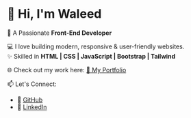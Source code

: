 
# 👋 Hi, I'm **Waleed**  
🚀 A Passionate **Front-End Developer**  

💻 I love building modern, responsive & user-friendly websites.  
✨ Skilled in **HTML | CSS | JavaScript | Bootstrap | Tailwind**  

🌐 Check out my work here: [🌟 My Portfolio](https://github.com/Waleed)  

📫 Let's Connect:  
- 🐙 [GitHub](https://github.com/Waleed)  
- 💼 [LinkedIn](https://linkedin.com/in/your-link) 
